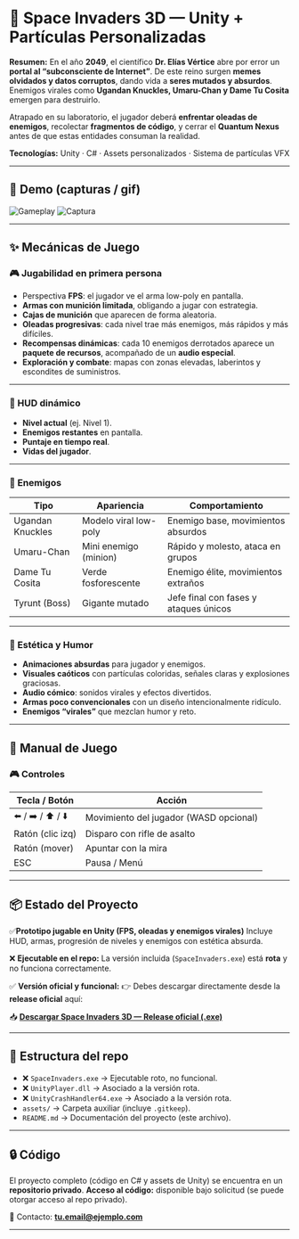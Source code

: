 
# 🔫 Space Invaders 3D — Unity + Partículas Personalizadas

**Resumen:**
En el año **2049**, el científico **Dr. Elías Vértice** abre por error un **portal al “subconsciente de Internet”**.
De este reino surgen **memes olvidados y datos corruptos**, dando vida a **seres mutados y absurdos**.
Enemigos virales como **Ugandan Knuckles, Umaru-Chan y Dame Tu Cosita** emergen para destruirlo.

Atrapado en su laboratorio, el jugador deberá **enfrentar oleadas de enemigos**, recolectar **fragmentos de código**, y cerrar el **Quantum Nexus** antes de que estas entidades consuman la realidad.

**Tecnologías:** Unity · C# · Assets personalizados · Sistema de partículas VFX

---

## 🎥 Demo (capturas / gif)

![Gameplay](assets/VIDEO.gif)
![Captura](assets/E12.jpeg)

---

## ✨ Mecánicas de Juego

### 🎮 Jugabilidad en primera persona

* Perspectiva **FPS**: el jugador ve el arma low-poly en pantalla.
* **Armas con munición limitada**, obligando a jugar con estrategia.
* **Cajas de munición** que aparecen de forma aleatoria.
* **Oleadas progresivas**: cada nivel trae más enemigos, más rápidos y más difíciles.
* **Recompensas dinámicas**: cada 10 enemigos derrotados aparece un **paquete de recursos**, acompañado de un **audio especial**.
* **Exploración y combate**: mapas con zonas elevadas, laberintos y escondites de suministros.

---

### 🧾 HUD dinámico

* **Nivel actual** (ej. Nivel 1).
* **Enemigos restantes** en pantalla.
* **Puntaje en tiempo real**.
* **Vidas del jugador**.

---

### 👾 Enemigos

| Tipo             | Apariencia            | Comportamiento                        |
| ---------------- | --------------------- | ------------------------------------- |
| Ugandan Knuckles | Modelo viral low-poly | Enemigo base, movimientos absurdos    |
| Umaru-Chan       | Mini enemigo (minion) | Rápido y molesto, ataca en grupos     |
| Dame Tu Cosita   | Verde fosforescente   | Enemigo élite, movimientos extraños   |
| Tyrunt (Boss)    | Gigante mutado        | Jefe final con fases y ataques únicos |

---

### 🌌 Estética y Humor

* **Animaciones absurdas** para jugador y enemigos.
* **Visuales caóticos** con partículas coloridas, señales claras y explosiones graciosas.
* **Audio cómico**: sonidos virales y efectos divertidos.
* **Armas poco convencionales** con un diseño intencionalmente ridículo.
* **Enemigos “virales”** que mezclan humor y reto.

---

## 📖 Manual de Juego

### 🎮 Controles

| Tecla / Botón     | Acción                                 |
| ----------------- | -------------------------------------- |
| ⬅️ / ➡️ / ⬆️ / ⬇️ | Movimiento del jugador (WASD opcional) |
| Ratón (clic izq)  | Disparo con rifle de asalto            |
| Ratón (mover)     | Apuntar con la mira                    |
| ESC               | Pausa / Menú                           |

---

## 📦 Estado del Proyecto

✅**Prototipo jugable en Unity (FPS, oleadas y enemigos virales)**
Incluye HUD, armas, progresión de niveles y enemigos con estética absurda.

❌ **Ejecutable en el repo:** La versión incluida (`SpaceInvaders.exe`) está **rota** y no funciona correctamente.

✅ **Versión oficial y funcional:**
👉 Debes descargar directamente desde la **release oficial** aquí:

📥 **[Descargar Space Invaders 3D — Release oficial (.exe)](https://github.com/Gabrielce992/invasion-espacial-demo/releases/tag/v1.0)**

---

## 📂 Estructura del repo

* ❌ `SpaceInvaders.exe` → Ejecutable roto, no funcional.
* ❌ `UnityPlayer.dll` → Asociado a la versión rota.
* ❌ `UnityCrashHandler64.exe` → Asociado a la versión rota.
* `assets/` → Carpeta auxiliar (incluye `.gitkeep`).
* `README.md` → Documentación del proyecto (este archivo).

---


## 🔒 Código

El proyecto completo (código en C# y assets de Unity) se encuentra en un **repositorio privado**.
**Acceso al código:** disponible bajo solicitud (se puede otorgar acceso al repo privado).

📧 Contacto: **[tu.email@ejemplo.com](mailto:tu.email@ejemplo.com)**

---

